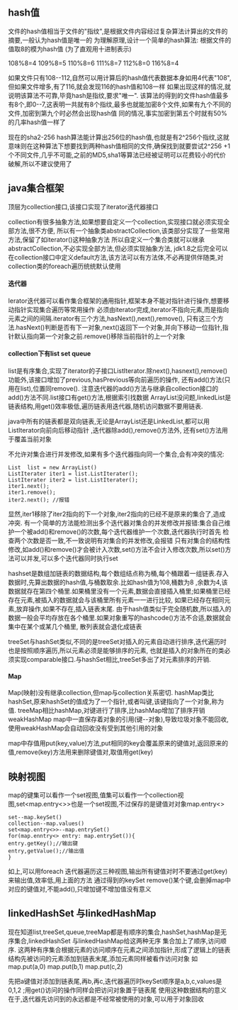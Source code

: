 ## hash值 

文件的hash值相当于文件的"指纹",是根据文件内容经过复杂算法计算出的文件的摘要,一般认为hash值是唯一的
为理解原理,设计一个简单的hash算法: 根据文件的值取8的模为hash值 (为了直观用十进制表示)
 
  108%8=4
  109%8=5
  110%8=6
  111%8=7
  112%8=0
  116%8=4
  
如果文件只有108--112,自然可以用计算后的hash值代表数据本身如用4代表"108",但如果文件增多,有了116,就会发现116的hash值和108一样
如果出现这样的情况,就说明该算法不可靠,毕竟hash是指纹,要求"唯一".
该算法的得到的文件hash值最多有8个,即0--7,这表明一共就有8个指纹,最多也就能加密8个文件,如果有九个不同的文件,加密到第九个时必然会出现hash值
同的情况,事实加密到第五个时就有50%的几率hash值一样了
		 
现在的sha2-256 hash算法能计算出256位的hash值,也就是有2^256个指纹,这就意味则在这种算法下想要找到两种hash值相同的文件,确保找到就要尝试2^256
+1个不同文件,几乎不可能,之前的MD5,sha1等算法已经被证明可以花费较小的代价破解,所以不建议使用了
		 
## java集合框架
		 
顶层为collection接口,该接口实现了iterator迭代器接口
				 
collection有很多抽象方法,如果想要自定义一个collection,实现接口就必须实现全部方法,很不方便,
所以有一个抽象类abstractCollection,该类部分实现了一些常用方法,保留了如iterator()这种抽象方法
所以自定义一个集合类就可以继承abstractCollection,不必实现全部方法,但必须实现抽象方法,
jdk1.8之后完全可以在collection接口中定义default方法,该方法可以有方法体,不必再提供伴随类,对collection类的foreach遍历统统默认使用

#### 迭代器

Ierator迭代器可以看作集合框架的通用指针,框架本身不能对指针进行操作,想要移动指针实现集合遍历等常用操作
必须由iterator完成,iterator不指向元素,而是指向元素之间的间隔.iterator有三个方法,hasNext(),next(),remove(),
只有这三个方法.hasNext()判断是否有下一对象,next()返回下一个对象,并向下移动一位指针,指针默认指向第一个对象之前.remove()移除当前指针的上一个对象
				 
#### collection下有list set queue

list是有序集合,实现了iterator的子接口ListIterator.除next(),hasnext(),remove()功能外,该接口增加了previous,hasPrevious等向前遍历的操作,
还有add()方法(只用在list),位置同remove(). 注意迭代器的add()方法与继承自collection接口的add()方法不同.list接口有get()方法,根据索引找数据
ArrayList没问题,linkedList是链表结构,用get()效率极低,遍历链表用迭代器,随机访问数据不要用链表.
				 
java中所有的链表都是双向链表,无论是ArrayList还是LinkedList,都可以用ListIterator向前向后移动指针 ,迭代器除add(),remove()方法外,
还有set()方法用于覆盖当前对象
				  
不允许对集合进行并发修改,如果有多个迭代器指向同一个集合,会有冲突的情况:

    List  list = new ArrayList()
	ListIterater iter1 = list.ListIterater();
	ListIterater iter2 = list.ListIterater();
	iter1.next();
	iter1.remove();
	iter2.next(); //报错
    
显然,iter1移除了iter2指向的下一个对象,iter2指向的已经不是原来的集合了,造成冲突.
有一个简单的方法能检测出多个迭代器对集合的并发修改并报错:集合自己维护一个被add()和remove()的次数,每个迭代器维护一个次数,迭代器执行时首先
检查两个次数是否一致,不一致说明有对集合的并发修改,会报错
只有对集合的结构性修改,如add()和remove()才会被计入次数,set()方法不会计入修改次数,所以set()方法可以并发,可以多个迭代器同时执行set
		  
hashset是数组加链表的数据结构,每个数组结点称为桶,每个桶跟着一组链表.存入数据时,先算出数据的hash值,与桶数取余.比如hash值为108,桶数为8
,余数为4,该数据就存在第四个桶里.如果桶里没有一个元素,数据会直接插入桶里;如果桶里已经存在元素,被插入的数据就会与该桶里所有元素一一进行比较,
如果已经存在相同元素,放弃操作,如果不存在,插入链表末尾.
由于hash值类似于完全随机数,所以插入的数据一般会平均存放在各个桶里.如果对象重写的hashcode()方法不合适,数据就会集中在某个或某几个桶里,
散列表就会退化成链表					
            
treeSet与hashSet类似,不同的是treeSet对插入的元素自动进行排序,迭代遍历时也是按照顺序遍历,所以元素必须是能够排序的元素,
也就是插入的对象所在的类必须实现comparable接口.与hashSet相比,treeSet多出了对元素排序的开销.

#### Map

Map(映射)没有继承collection,但map与collection关系密切.
hashMap类比hashSet,原来hashSet的值成为了一个指针,或者叫键,该键指向了一个对象,称为值.
treeMap相比hashMap,对键进行了排序,比hashMap增加了排序开销
weakHashMap  map中一直保存着对象的引用(键--对象),导致垃圾对象不能回收,使用weakHashMap会自动回收没有受到其他引用的对象
				 
map中存值用put(key,value)方法,put相同的key会覆盖原来的键值对,返回原来的值,remove(key)方法用来删除键值对,取值用get(key)
				 
## 映射视图  
map的键集可以看作一个set视图,值集可以看作一个collection视图,set<map.entry<>>也是一个set视图,不过保存的是键值对对象map.entry<>

    set--map.keySet()
    collection--map.values() 
	set<map.entry<>>--map.entrySet()
	for(map.enntry<> entry: map.entrySet()){
	entry.getKey();//输出键
	entry,getValue();//输出值
	}

如上,可以用foreach 迭代器遍历这三种视图,输出所有键值对时不要通过get(key)来输出值,效率低,用上面的方法
通过得到的keySet  remove()某个键,会删掉map中对应的键值对,不能add(),只增加键不增加值没有意义
		 
## linkedHashSet 与linkedHashMap
现在知道list,treeSet,queue,treeMap都是有顺序的集合,hashSet,hashMap是无序集合,linkedHashSet 与linkedHashMap给这两种无序
集合加上了顺序,访问顺序.
这两种有序集合根据元素的访问顺序在元素之间添加指针,形成了逻辑上的链表结构先被访问的元素添加到链表末尾,添加元素同样被看作访问对象
如
    map.put(a,0)
	map.put(b,1)
    map.put(c,2)
    
先把a键值对添加到链表尾,再b,再c,迭代器遍历时keySet顺序是a,b,c,values是0,1,2   ;用get()访问的操作同样会把访问对象置于链表尾
使用这种数据结构的意义在于,迭代器先访问到的永远都是不经常被使用的对象,可以用于对象回收
						
		 
		 
		 
		 
		 
		 
		 
		 
		 
		 
		 
		 
		 
		 
		 
		 
		 
		 
		 
		 
		 
		 
		 
		 
		 
		 
		 
		 
		 
		 
		 
		 
		 
		 
		 
		 
		 
		 
		 
		 
		 
		 
		 
		 
		 
		 
		 
		 
		 
		 
		 
		 
